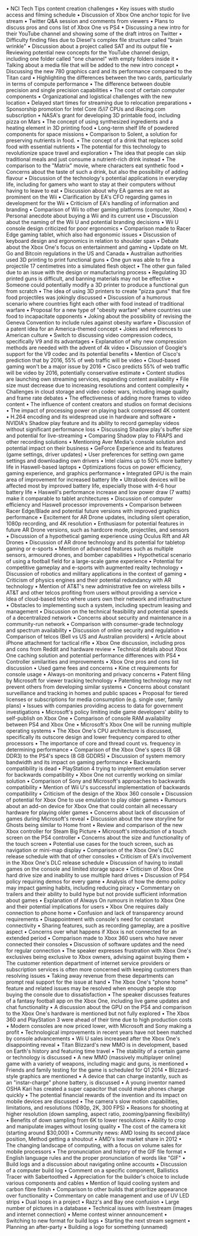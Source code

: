 • NCI Tech Tips content creation challenges
• Key issues with studio access and filming schedule
• Discussion of Xbox One anchor topic for live stream
• Twitter Q&A session and comments from viewers
• Plans to discuss pros and cons list of Xbox One vs PS4
• Discussing a new intro for their YouTube channel and showing some of the draft intros on Twitter
• Difficulty finding files due to Diesel's complex file structure called "brain wrinkle"
• Discussion about a project called SAT and its output file
• Reviewing potential new concepts for the YouTube channel design, including one folder called "one channel" with empty folders inside it
• Talking about a media file that will be added to the new intro concept
• Discussing the new 780 graphics card and its performance compared to the Titan card
• Highlighting the differences between the two cards, particularly in terms of compute performance
• The difference between double precision and single precision capabilities
• The cost of certain computer components
• Organizational and logistical challenges with the new location
• Delayed start times for streaming due to relocation preparations
• Sponsorship promotion for Intel Core i5/i7 CPUs and iRacing.com subscription
• NASA's grant for developing 3D printable food, including pizza on Mars
• The concept of using synthesized ingredients and a heating element in 3D printing food
• Long-term shelf life of powdered components for space missions
• Comparison to Solent, a solution for preserving nutrients in food.
• The concept of a drink that replaces solid food with essential nutrients
• The potential for this technology to revolutionize space travel and exploration
• The idea that people can skip traditional meals and just consume a nutrient-rich drink instead
• The comparison to the "Matrix" movie, where characters eat synthetic food
• Concerns about the taste of such a drink, but also the possibility of adding flavour
• Discussion of the technology's potential applications in everyday life, including for gamers who want to stay at their computers without having to leave to eat
• Discussion about why EA games are not as prominent on the Wii
• Clarification by EA's CFO regarding games in development for the Wii
• Criticism of EA's handling of information and branding
• Comparison of Wii to other gaming platforms (computer, Xbox)
• Personal anecdote about buying a Wii and its current use
• Discussion about the naming of the Wii U and potential branding decisions
• Wii U console design criticized for poor ergonomics
• Comparison made to Racer Edge gaming tablet, which also had ergonomic issues
• Discussion of keyboard design and ergonomics in relation to shoulder span
• Debate about the Xbox One's focus on entertainment and gaming
• Update on Mt. Go and Bitcoin regulations in the US and Canada
• Australian authorities used 3D printing to print functional guns
• One gun was able to fire a projectile 17 centimetres into a simulated flesh object
• The other gun failed due to an issue with the design or manufacturing process
• Regulating 3D printed guns is difficult, and banning materials may not be effective
• Someone could potentially modify a 3D printer to produce a functional gun from scratch
• The idea of using 3D printers to create "pizza guns" that fire food projectiles was jokingly discussed
• Discussion of a humorous scenario where countries fight each other with food instead of traditional warfare
• Proposal for a new type of "obesity warfare" where countries use food to incapacitate opponents
• Joking about the possibility of revising the Geneva Convention to include rules against obesity warfare
• Discussion of a patent idea for an America-themed concept
• Jokes and references to American culture
• Switch to discussing video compression codecs, specifically V9 and its advantages
• Explanation of why new compression methods are needed with the advent of 4k video
• Discussion of Google's support for the V9 codec and its potential benefits
• Mention of Cisco's prediction that by 2016, 55% of web traffic will be video
• Cloud-based gaming won't be a major issue by 2016
• Cisco predicts 55% of web traffic will be video by 2016, potentially conservative estimate
• Content studios are launching own streaming services, expanding content availability
• File size must decrease due to increasing resolutions and content complexity
• Challenges in cloud storage and video codec wars, including image quality and frame rate debates
• The effectiveness of adding more frames to video content
• The influence of content creators and studios on format decisions
• The impact of processing power on playing back compressed 4K content
• H.264 encoding and its widespread use in hardware and software
• NVIDIA's Shadow play feature and its ability to record gameplay videos without significant performance loss
• Discussing Shadow play's buffer size and potential for live-streaming
• Comparing Shadow play to FRAPS and other recording solutions
• Mentioning Aver Media's console solution and potential impact on their business
• GeForce Experience and its features (game settings, driver updates)
• User preferences for setting own game settings and downloading own drivers
• Intel claims up to 50% more battery life in Haswell-based laptops
• Optimizations focus on power efficiency, gaming experience, and graphics performance
• Integrated GPU is the main area of improvement for increased battery life
• Ultrabook devices will be affected most by improved battery life, especially those with 4-6 hour battery life
• Haswell's performance increase and low power draw (7 watts) make it comparable to tablet architectures
• Discussion of computer efficiency and Haswell processor improvements
• Comparison between Racer Edge/Blade and potential future versions with improved graphics performance
• Excitement for AR Drone updates, including silent operation, 1080p recording, and 4K resolution
• Enthusiasm for potential features in future AR Drone versions, such as hardcore mode, projectiles, and sensors
• Discussion of a hypothetical gaming experience using Oculus Rift and AR Drones
• Discussion of AR drone technology and its potential for tabletop gaming or e-sports
• Mention of advanced features such as multiple sensors, armoured drones, and bomber capabilities
• Hypothetical scenario of using a football field for a large-scale game experience
• Potential for competitive gameplay and e-sports with augmented reality technology
• Discussion of robotics and military applications in the context of gaming
• Criticism of physics engines and their potential redundancy with AR technology
• Mention of AT&T's new administrative fee on wireless bills
• AT&T and other telcos profiting from users without providing a service
• Idea of cloud-based telco where users own their network and infrastructure
• Obstacles to implementing such a system, including spectrum leasing and management
• Discussion on the technical feasibility and potential speeds of a decentralized network
• Concerns about security and maintenance in a community-run network
• Comparison with consumer-grade technology and spectrum availability
• Discussion of online security and regulation
• Comparison of telcos (Bell vs US and Australian providers)
• Article about iPhone attachment for tactical rifle
• Xbox One discussion, including pros and cons from Reddit and hardware review
• Technical details about Xbox One caching solution and potential performance differences with PS4
• Controller similarities and improvements
• Xbox One pros and cons list discussion
• Used game fees and concerns
• Kine ct requirements for console usage
• Always-on monitoring and privacy concerns
• Patent filing by Microsoft for viewer tracking technology
• Patenting technology may not prevent others from developing similar systems
• Concerns about constant surveillance and tracking in homes and public spaces
• Proposal for tiered licenses or subscriptions for media consumption (e.g. single user, family plans)
• Issues with companies providing access to data for government investigations
• Microsoft's policy limiting indie game developers' ability to self-publish on Xbox One
• Comparison of console RAM availability between PS4 and Xbox One
• Microsoft's Xbox One will be running multiple operating systems
• The Xbox One's CPU architecture is discussed, specifically its outscore design and lower frequency compared to other processors
• The importance of core and thread count vs. frequency in determining performance
• Comparison of the Xbox One's specs (8 GB DDR3) to the PS4's specs (8 GB GDDR5)
• Discussion of system memory bandwidth and its impact on gaming performance
• Backwards compatibility is dead
• PlayStation 4 trying to implement emulation server for backwards compatibility
• Xbox One not currently working on similar solution
• Comparison of Sony and Microsoft's approaches to backwards compatibility
• Mention of Wii U's successful implementation of backwards compatibility
• Criticism of the design of the Xbox 360 console
• Discussion of potential for Xbox One to use emulation to play older games
• Rumours about an add-on device for Xbox One that could contain all necessary hardware for playing older games
• Concerns about lack of discussion of games during Microsoft's reveal
• Discussion about the new storyline for Ghosts being similar to Home front
• Review and comparison of the new Xbox controller for Steam Big Picture
• Microsoft's introduction of a touch screen on the PS4 controller
• Concerns about the size and functionality of the touch screen
• Potential use cases for the touch screen, such as navigation or mini-map display
• Comparison of the Xbox One's DLC release schedule with that of other consoles
• Criticism of EA's involvement in the Xbox One's DLC release schedule
• Discussion of having to install games on the console and limited storage space
• Criticism of Xbox One hard drive size and inability to use multiple hard drives
• Discussion of PS4 policy requiring demos for every game
• Analysis of how the demo policy may impact gaming habits, including reducing piracy
• Commentary on trailers and their ability to build hype but not provide sufficient information about games
• Explanation of Always On rumours in relation to Xbox One and their potential implications for users
• Xbox One requires daily connection to phone home
• Confusion and lack of transparency around requirements
• Disappointment with console's need for constant connectivity
• Sharing features, such as recording gameplay, are a positive aspect
• Concerns over what happens if Xbox is not connected for an extended period
• Comparison made to Xbox 360 users who have never connected their consoles
• Discussion of software updates and the need for regular connection
• The speaker expresses frustration with Xbox One's exclusives being exclusive to Xbox owners, advising against buying them
• The customer retention department of internet service providers or subscription services is often more concerned with keeping customers than resolving issues
• Taking away revenue from these departments can prompt real support for the issue at hand
• The Xbox One's "phone home" feature and related issues may be resolved when enough people stop buying the console due to dissatisfaction
• The speaker discusses features of a fantasy football app on the Xbox One, including live game updates and chat functionality
• A discussion about the GPU on the PS4 and comparison to the Xbox One's hardware is mentioned but not fully explored
• The Xbox 360 and PlayStation 3 were ahead of their time due to high production costs
• Modern consoles are now priced lower, with Microsoft and Sony making a profit
• Technological improvements in recent years have not been matched by console advancements
• Wii U sales increased after the Xbox One's disappointing reveal
• Titan Blizzard's new MMO is in development, based on Earth's history and featuring time travel
• The stability of a certain game or technology is discussed
• A new MMO (massively multiplayer online) game with a variety of weapons, including magic and guns, is mentioned
• Friends and family testing for the game is scheduled for Q1 2014
• Blizzard-style graphics are mentioned
• A device that can charge instantly, such as an "instar-charge" phone battery, is discussed
• A young inventor named OSHA Kari has created a super capacitor that could make phones charge quickly
• The potential financial rewards of the invention and its impact on mobile devices are discussed
• The camera's slow motion capabilities, limitations, and resolutions (1080p, 2K, 300 FPS)
• Reasons for shooting at higher resolution (down sampling, aspect ratio, zooming/panning flexibility)
• Benefits of down sampling from 6K to lower resolutions
• Ability to crop and manipulate images without losing quality
• The cost of the camera kit (starting around $30,000)
• Community news: AMD losing its second place position, Method getting a shoutout
• AMD's low market share in 2012
• The changing landscape of computing, with a focus on volume sales for mobile processors
• The pronunciation and history of the GIF file format
• English language rules and the proper pronunciation of words like "GIF"
• Build logs and a discussion about navigating online accounts
• Discussion of a computer build log
• Comment on a specific component, Ballistics Tracer with Sabertoothed
• Appreciation for the builder's choice to include various components and cables
• Mention of liquid cooling system and carbon fibre finish
• Comparison to other builds that prioritize appearance over functionality
• Commentary on cable management and use of UV LED strips
• Dual loops in a project
• Razz's and Bay one confusion
• Large number of pictures in a database
• Technical issues with livestream (images and internet connection)
• Meme contest winner announcement
• Switching to new format for build logs
• Starting the next stream segment
• Planning an after-party
• Building a logo for something (unnamed)